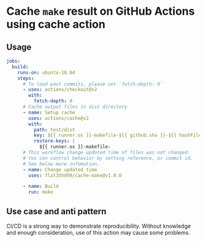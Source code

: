# Cache `make` result on GitHub Actions using cache action

## Usage

```yml
jobs:
  build:
    runs-on: ubuntu-18.04
    steps:
      # To load past commits, please set `fetch-depth: 0`
      - uses: actions/checkout@v2
        with:
          fetch-depth: 0
      # Cache output files in dist directory
      - name: Setup cache
        uses: actions/cache@v2
        with:
          path: test/dist
          key: ${{ runner.os }}-makefile-${{ github.sha }}-${{ hashFiles('**/makefile') }}
          restore-keys: |
            ${{ runner.os }}-makefile-
      # This workflow change updated time of files was not changed.
      # You can control behavior by setting reference, or commit id.
      # See below more infomation.
      - name: Change updated time
        uses: flat35hd99/cache-make@v1.0.0

      - name: Build
        run: make
```

## Use case and anti pattern

CI/CD is a strong way to demonstrate reproducibility. Without knowledge and enough consideration, use of this action may cause some problems.
